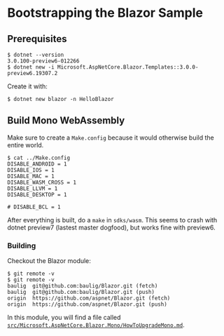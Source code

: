 # Bootstrapping the Blazor Sample

## Prerequisites

```
$ dotnet --version
3.0.100-preview6-012266
$ dotnet new -i Microsoft.AspNetCore.Blazor.Templates::3.0.0-preview6.19307.2
```

Create it with:

    $ dotnet new blazor -n HelloBlazor

## Build Mono WebAssembly

Make sure to create a `Make.config` because it would otherwise build the entire world.

```
$ cat ../Make.config
DISABLE_ANDROID = 1
DISABLE_IOS = 1
DISABLE_MAC = 1
DISABLE_WASM_CROSS = 1
DISABLE_LLVM = 1
DISABLE_DESKTOP = 1

# DISABLE_BCL = 1
```

After everything is built, do a `make` in `sdks/wasm`.  This seems to crash with dotnet preview7 (lastest master dogfood), but works fine with preview6.

### Building

Checkout the Blazor module:

```
$ git remote -v
$ git remote -v
baulig	git@github.com:baulig/Blazor.git (fetch)
baulig	git@github.com:baulig/Blazor.git (push)
origin	https://github.com/aspnet/Blazor.git (fetch)
origin	https://github.com/aspnet/Blazor.git (push)
```

In this module, you will find a file called [`src/Microsoft.AspNetCore.Blazor.Mono/HowToUpgradeMono.md`](
https://github.com/aspnet/Blazor/blob/master/src/Microsoft.AspNetCore.Blazor.Mono/HowToUpgradeMono.md).

